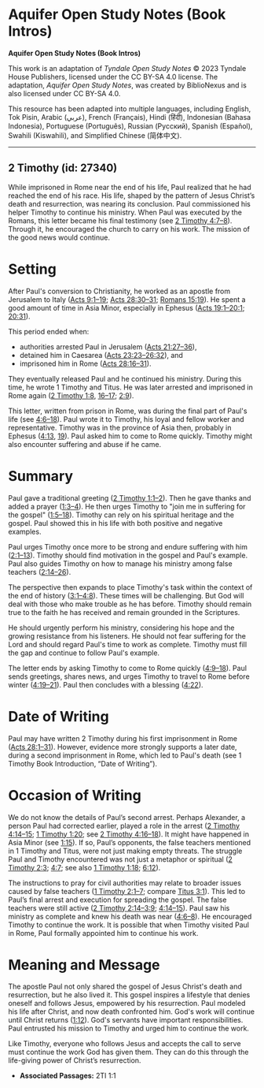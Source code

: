 # Aquifer Open Study Notes (Book Intros)

**Aquifer Open Study Notes (Book Intros)**

This work is an adaptation of *Tyndale Open Study Notes* © 2023 Tyndale House Publishers, licensed under the CC BY\-SA 4\.0 license. The adaptation, *Aquifer Open Study Notes*, was created by BiblioNexus and is also licensed under CC BY\-SA 4\.0\.

This resource has been adapted into multiple languages, including English, Tok Pisin, Arabic (عربي), French (Français), Hindi (हिंदी), Indonesian (Bahasa Indonesia), Portuguese (Português), Russian (Русский), Spanish (Español), Swahili (Kiswahili), and Simplified Chinese (简体中文).



--------------------------------

## 2 Timothy (id: 27340)

While imprisoned in Rome near the end of his life, Paul realized that he had reached the end of his race. His life, shaped by the pattern of Jesus Christ’s death and resurrection, was nearing its conclusion. Paul commissioned his helper Timothy to continue his ministry. When Paul was executed by the Romans, this letter became his final testimony (see [2 Timothy 4:7–8](https://ref.ly/2Tim4:7-2Tim4:8)). Through it, he encouraged the church to carry on his work. The mission of the good news would continue.

Setting
=======

After Paul's conversion to Christianity, he worked as an apostle from Jerusalem to Italy ([Acts 9:1–19](https://ref.ly/Acts9:1-Acts9:19); [Acts 28:30–31](https://ref.ly/Acts28:30-Acts28:31); [Romans 15:19](https://ref.ly/Rom15:19)). He spent a good amount of time in Asia Minor, especially in Ephesus ([Acts 19:1–20:1](https://ref.ly/Acts19:1-Acts20:1); [20:31](https://ref.ly/Acts20:31)). 

This period ended when:

* authorities arrested Paul in Jerusalem ([Acts 21:27–36](https://ref.ly/Acts21:27-Acts21:36)),
* detained him in Caesarea ([Acts 23:23–26:32](https://ref.ly/Acts23:23-Acts26:32)), and
* imprisoned him in Rome ([Acts 28:16–31](https://ref.ly/Acts28:16-Acts28:31)).

They eventually released Paul and he continued his ministry. During this time, he wrote 1 Timothy and Titus. He was later arrested and imprisoned in Rome again ([2 Timothy 1:8](https://ref.ly/2Tim1:8), [16–17](https://ref.ly/2Tim1:16-2Tim1:17); [2:9](https://ref.ly/2Tim2:9)).

This letter, written from prison in Rome, was during the final part of Paul's life (see [4:6–18](https://ref.ly/2Tim4:6-2Tim4:18)). Paul wrote it to Timothy, his loyal and fellow worker and representative. Timothy was in the province of Asia then, probably in Ephesus ([4:13](https://ref.ly/2Tim4:13), [19](https://ref.ly/2Tim4:19)). Paul asked him to come to Rome quickly. Timothy might also encounter suffering and abuse if he came.

Summary
=======

Paul gave a traditional greeting ([2 Timothy 1:1–2](https://ref.ly/2Tim1:1-2Tim1:2)). Then he gave thanks and added a prayer ([1:3–4](https://ref.ly/2Tim1:3-2Tim1:4)). He then urges Timothy to "join me in suffering for the gospel" ([1:5–18](https://ref.ly/2Tim1:5-2Tim1:18)). Timothy can rely on his spiritual heritage and the gospel. Paul showed this in his life with both positive and negative examples.

Paul urges Timothy once more to be strong and endure suffering with him ([2:1–13](https://ref.ly/2Tim2:1-2Tim2:13)). Timothy should find motivation in the gospel and Paul's example. Paul also guides Timothy on how to manage his ministry among false teachers ([2:14–26](https://ref.ly/2Tim2:14-2Tim2:26)).

The perspective then expands to place Timothy's task within the context of the end of history ([3:1–4:8](https://ref.ly/2Tim3:1-2Tim4:8)). These times will be challenging. But God will deal with those who make trouble as he has before. Timothy should remain true to the faith he has received and remain grounded in the Scriptures. 

He should urgently perform his ministry, considering his hope and the growing resistance from his listeners. He should not fear suffering for the Lord and should regard Paul's time to work as complete. Timothy must fill the gap and continue to follow Paul's example.

The letter ends by asking Timothy to come to Rome quickly ([4:9–18](https://ref.ly/2Tim4:9-2Tim4:18)). Paul sends greetings, shares news, and urges Timothy to travel to Rome before winter ([4:19–21](https://ref.ly/2Tim4:19-2Tim4:21)). Paul then concludes with a blessing ([4:22](https://ref.ly/2Tim4:22)).

Date of Writing
===============

Paul may have written 2 Timothy during his first imprisonment in Rome ([Acts 28:1–31](https://ref.ly/Acts28:1-Acts28:31)). However, evidence more strongly supports a later date, during a second imprisonment in Rome, which led to Paul's death (see 1 Timothy Book Introduction, “Date of Writing”).

Occasion of Writing
===================

We do not know the details of Paul’s second arrest. Perhaps Alexander, a person Paul had corrected earlier, played a role in the arrest ([2 Timothy 4:14–15](https://ref.ly/2Tim4:14-2Tim4:15); [1 Timothy 1:20](https://ref.ly/1Tim1:20); see [2 Timothy 4:16–18](https://ref.ly/2Tim4:16-2Tim4:18)). It might have happened in Asia Minor (see [1:15](https://ref.ly/2Tim1:15)). If so, Paul’s opponents, the false teachers mentioned in 1 Timothy and Titus, were not just making empty threats. The struggle Paul and Timothy encountered was not just a metaphor or spiritual ([2 Timothy 2:3](https://ref.ly/2Tim2:3); [4:7](https://ref.ly/2Tim4:7); see also [1 Timothy 1:18](https://ref.ly/1Tim1:18); [6:12](https://ref.ly/1Tim6:12)). 

The instructions to pray for civil authorities may relate to broader issues caused by false teachers ([1 Timothy 2:1–7](https://ref.ly/1Tim2:1-1Tim2:7); compare [Titus 3:1](https://ref.ly/Titus3:1)). This led to Paul’s final arrest and execution for spreading the gospel. The false teachers were still active ([2 Timothy 2:14–3:9](https://ref.ly/2Tim2:14-2Tim3:9); [4:14–15](https://ref.ly/2Tim4:14-2Tim4:15)). Paul saw his ministry as complete and knew his death was near ([4:6–8](https://ref.ly/2Tim4:6-2Tim4:8)). He encouraged Timothy to continue the work. It is possible that when Timothy visited Paul in Rome, Paul formally appointed him to continue his work.

Meaning and Message
===================

The apostle Paul not only shared the gospel of Jesus Christ's death and resurrection, but he also lived it. This gospel inspires a lifestyle that denies oneself and follows Jesus, empowered by his resurrection. Paul modeled his life after Christ, and now death confronted him. God's work will continue until Christ returns ([1:12](https://ref.ly/2Tim1:12)). God's servants have important responsibilities. Paul entrusted his mission to Timothy and urged him to continue the work.

Like Timothy, everyone who follows Jesus and accepts the call to serve must continue the work God has given them. They can do this through the life\-giving power of Christ’s resurrection.

* **Associated Passages:** 2TI 1:1

